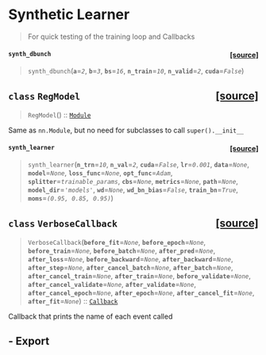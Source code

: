# Synthetic Learner
> For quick testing of the training loop and Callbacks



<h4 id="synth_dbunch" class="doc_header"><code>synth_dbunch</code><a href="https://github.com/fastai/fastai/tree/master/fastai/test_utils.py#L15" class="source_link" style="float:right">[source]</a></h4>

> <code>synth_dbunch</code>(**`a`**=*`2`*, **`b`**=*`3`*, **`bs`**=*`16`*, **`n_train`**=*`10`*, **`n_valid`**=*`2`*, **`cuda`**=*`False`*)





<h2 id="RegModel" class="doc_header"><code>class</code> <code>RegModel</code><a href="https://github.com/fastai/fastai/tree/master/fastai/test_utils.py#L27" class="source_link" style="float:right">[source]</a></h2>

> <code>RegModel</code>() :: [`Module`](/torch_core.html#Module)

Same as `nn.Module`, but no need for subclasses to call `super().__init__`



<h4 id="synth_learner" class="doc_header"><code>synth_learner</code><a href="https://github.com/fastai/fastai/tree/master/fastai/test_utils.py#L32" class="source_link" style="float:right">[source]</a></h4>

> <code>synth_learner</code>(**`n_trn`**=*`10`*, **`n_val`**=*`2`*, **`cuda`**=*`False`*, **`lr`**=*`0.001`*, **`data`**=*`None`*, **`model`**=*`None`*, **`loss_func`**=*`None`*, **`opt_func`**=*`Adam`*, **`splitter`**=*`trainable_params`*, **`cbs`**=*`None`*, **`metrics`**=*`None`*, **`path`**=*`None`*, **`model_dir`**=*`'models'`*, **`wd`**=*`None`*, **`wd_bn_bias`**=*`False`*, **`train_bn`**=*`True`*, **`moms`**=*`(0.95, 0.85, 0.95)`*)





<h2 id="VerboseCallback" class="doc_header"><code>class</code> <code>VerboseCallback</code><a href="https://github.com/fastai/fastai/tree/master/fastai/test_utils.py#L40" class="source_link" style="float:right">[source]</a></h2>

> <code>VerboseCallback</code>(**`before_fit`**=*`None`*, **`before_epoch`**=*`None`*, **`before_train`**=*`None`*, **`before_batch`**=*`None`*, **`after_pred`**=*`None`*, **`after_loss`**=*`None`*, **`before_backward`**=*`None`*, **`after_backward`**=*`None`*, **`after_step`**=*`None`*, **`after_cancel_batch`**=*`None`*, **`after_batch`**=*`None`*, **`after_cancel_train`**=*`None`*, **`after_train`**=*`None`*, **`before_validate`**=*`None`*, **`after_cancel_validate`**=*`None`*, **`after_validate`**=*`None`*, **`after_cancel_epoch`**=*`None`*, **`after_epoch`**=*`None`*, **`after_cancel_fit`**=*`None`*, **`after_fit`**=*`None`*) :: [`Callback`](/callback.core.html#Callback)

Callback that prints the name of each event called


## - Export
